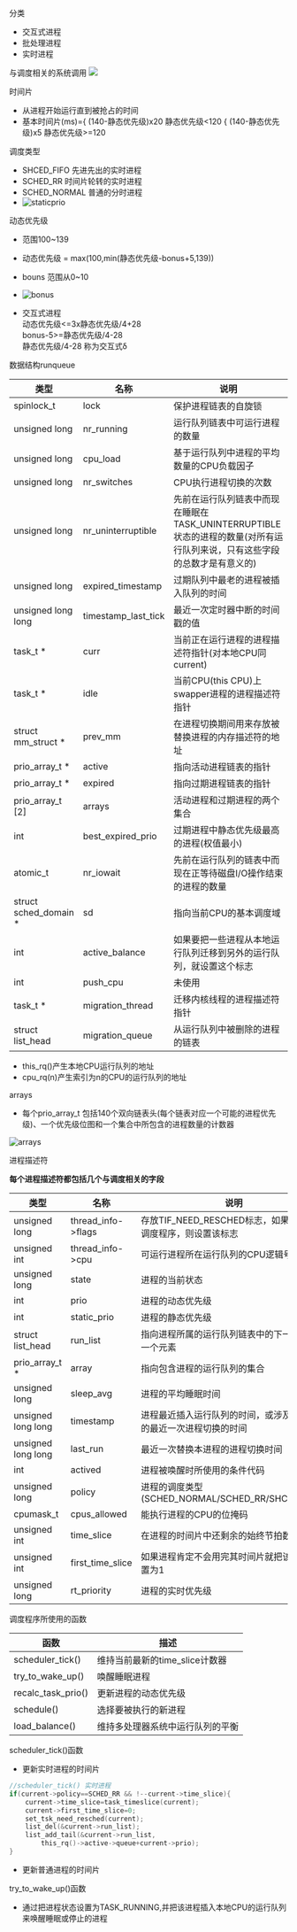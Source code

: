分类
>
* 交互式进程
* 批处理进程
* 实时进程
>

与调度相关的系统调用
![](../image/sche.png)

时间片
>
* 从进程开始运行直到被抢占的时间
* 基本时间片(ms)={ (140-静态优先级)x20 静态优先级<120
                { (140-静态优先级)x5  静态优先级>=120
>
调度类型
>
* SHCED_FIFO 先进先出的实时进程
* SCHED_RR 时间片轮转的实时进程
* SCHED_NORMAL 普通的分时进程
*  ![staticprio](../image/staticprio.png)
>

动态优先级
>
* 范围100~139
* 动态优先级 = max(100,min(静态优先级-bonus+5,139))
* bouns 范围从0~10
* ![bonus](../image/bonus.png)

* 交互式进程  
  动态优先级<=3x静态优先级/4+28  
  bonus-5>=静态优先级/4-28  
  静态优先级/4-28 称为交互式δ
>

数据结构runqueue

|类型|名称|说明
|---|----|---
|spinlock_t|lock|保护进程链表的自旋锁
|unsigned long|nr_running|运行队列链表中可运行进程的数量
|unsigned long|cpu_load|基于运行队列中进程的平均数量的CPU负载因子
|unsigned long|nr_switches|CPU执行进程切换的次数
|unsigned long|nr_uninterruptible|先前在运行队列链表中而现在睡眠在TASK_UNINTERRUPTIBLE状态的进程的数量(对所有运行队列来说，只有这些字段的总数才是有意义的)
|unsigned long|expired_timestamp|过期队列中最老的进程被插入队列的时间
|unsigned long long|timestamp_last_tick|最近一次定时器中断的时间戳的值
|task_t *|curr|当前正在运行进程的进程描述符指针(对本地CPU同current)
|task_t *|idle|当前CPU(this CPU)上swapper进程的进程描述符指针
|struct mm_struct *|prev_mm|在进程切换期间用来存放被替换进程的内存描述符的地址
|prio_array_t *|active|指向活动进程链表的指针
|prio_array_t *|expired|指向过期进程链表的指针
|prio_array_t [2]|arrays|活动进程和过期进程的两个集合
|int|best_expired_prio|过期进程中静态优先级最高的进程(权值最小)
|atomic_t|nr_iowait|先前在运行队列的链表中而现在正等待磁盘I/O操作结束的进程的数量
|struct sched_domain *|sd|指向当前CPU的基本调度域
|int|active_balance|如果要把一些进程从本地运行队列迁移到另外的运行队列，就设置这个标志
|int|push_cpu|未使用
|task_t *|migration_thread|迁移内核线程的进程描述符指针
|struct list_head|migration_queue|从运行队列中被删除的进程的链表
>
* this_rq()产生本地CPU运行队列的地址
* cpu_rq(n)产生索引为n的CPU的运行队列的地址
>

arrays
>
* 每个prio_array_t 包括140个双向链表头(每个链表对应一个可能的进程优先级)、一个优先级位图和一个集合中所包含的进程数量的计数器

![arrays](../image/arrays.png)
>

进程描述符  

**每个进程描述符都包括几个与调度相关的字段**
>
|类型|名称|说明
|---|----|---
|unsigned long|thread_info->flags|存放TIF_NEED_RESCHED标志，如果必须调用调度程序，则设置该标志
|unsigned int|thread_info->cpu|可运行进程所在运行队列的CPU逻辑号
|unsigned long|state|进程的当前状态
|int|prio|进程的动态优先级
|int|static_prio|进程的静态优先级
|struct list_head|run_list|指向进程所属的运行队列链表中的下一个和前一个元素
|prio_array_t * |array|指向包含进程的运行队列的集合
|unsigned long|sleep_avg|进程的平均睡眠时间
|unsigned long long|timestamp|进程最近插入运行队列的时间，或涉及本进程的最近一次进程切换的时间
|unsigned long long|last_run|最近一次替换本进程的进程切换时间
|int|actived|进程被唤醒时所使用的条件代码
|unsigned long|policy|进程的调度类型(SCHED_NORMAL/SCHED_RR/SHCED_FIFO)
|cpumask_t|cpus_allowed|能执行进程的CPU的位掩码
|unsigned int|time_slice|在进程的时间片中还剩余的始终节拍数
|unsigned int|first_time_slice|如果进程肯定不会用完其时间片就把该标志设置为1
|unsigned long|rt_priority|进程的实时优先级
>

调度程序所使用的函数
>
|函数|描述
|----|---|
|scheduler_tick()|维持当前最新的time_slice计数器
|try_to_wake_up()|唤醒睡眠进程
|recalc_task_prio()|更新进程的动态优先级
|schedule()|选择要被执行的新进程
|load_balance()|维持多处理器系统中运行队列的平衡
>

scheduler_tick()函数
>
* 更新实时进程的时间片
```c
//scheduler_tick() 实时进程
if(current->policy==SCHED_RR && !--current->time_slice){
	current->time_slice=task_timeslice(current);
	current->first_time_slice=0;
	set_tsk_need_resched(current);
	list_del(&current->run_list);
	list_add_tail(&current->run_list,
		this_rq()->active->queue+current->prio);
}
```
* 更新普通进程的时间片
>


try_to_wake_up()函数
>
* 通过把进程状态设置为TASK_RUNNING,并把该进程插入本地CPU的运行队列来唤醒睡眠或停止的进程
>